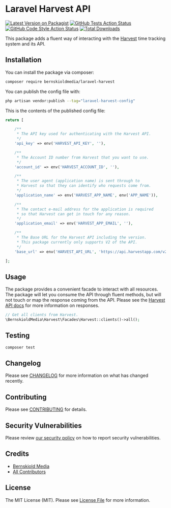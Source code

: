 # Laravel Harvest API

[![Latest Version on Packagist](https://img.shields.io/packagist/v/bernskioldmedia/laravel-harvest.svg?style=flat-square)](https://packagist.org/packages/bernskioldmedia/laravel-harvest)
[![GitHub Tests Action Status](https://img.shields.io/github/workflow/status/bernskioldmedia/laravel-harvest/run-tests?label=tests)](https://github.com/bernskioldmedia/laravel-harvest/actions?query=workflow%3Arun-tests+branch%3Amain)
[![GitHub Code Style Action Status](https://img.shields.io/github/workflow/status/bernskioldmedia/laravel-harvest/Check%20&%20fix%20styling?label=code%20style)](https://github.com/bernskioldmedia/laravel-harvest/actions?query=workflow%3A"Check+%26+fix+styling"+branch%3Amain)
[![Total Downloads](https://img.shields.io/packagist/dt/bernskioldmedia/laravel-harvest.svg?style=flat-square)](https://packagist.org/packages/bernskioldmedia/laravel-harvest)

This package adds a fluent way of interacting with the [Harvest](https://getharvest.com) time tracking system and its
API.

## Installation

You can install the package via composer:

```bash
composer require bernskioldmedia/laravel-harvest
```

You can publish the config file with:

```bash
php artisan vendor:publish --tag="laravel-harvest-config"
```

This is the contents of the published config file:

```php
return [

    /**
     * The API key used for authenticating with the Harvest API.
     */
    'api_key' => env('HARVEST_API_KEY', ''),

    /**
     * The Account ID number from Harvest that you want to use.
     */
    'account_id' => env('HARVEST_ACCOUNT_ID', ''),

    /**
     * The user agent (application name) is sent through to
     * Harvest so that they can identify who requests come from.
     */
    'application_name' => env('HARVEST_APP_NAME', env('APP_NAME')),

    /**
     * The contact e-mail address for the application is required
     * so that Harvest can get in touch for any reason.
     */
    'application_email' => env('HARVEST_APP_EMAIL', ''),

    /**
     * The Base URL for the Harvest API including the version.
     * This package currently only supports V2 of the API.
     */
    'base_url' => env('HARVEST_API_URL', 'https://api.harvestapp.com/v2'),

];
```

## Usage

The package provides a convenient facade to interact with all resources. The package will let you consume the API
through fluent methods, but will not touch or map the response coming from the API. Please see the [Harvest API docs](#)
for more information on responses.

```php
// Get all clients from Harvest.
\BernskioldMedia\Harvest\Facades\Harvest::clients()->all();
```

## Testing

```bash
composer test
```

## Changelog

Please see [CHANGELOG](CHANGELOG.md) for more information on what has changed recently.

## Contributing

Please see [CONTRIBUTING](https://github.com/spatie/.github/blob/main/CONTRIBUTING.md) for details.

## Security Vulnerabilities

Please review [our security policy](../../security/policy) on how to report security vulnerabilities.

## Credits

- [Bernskiold Media](https://github.com/bernskioldmedia)
- [All Contributors](../../contributors)

## License

The MIT License (MIT). Please see [License File](LICENSE.md) for more information.
